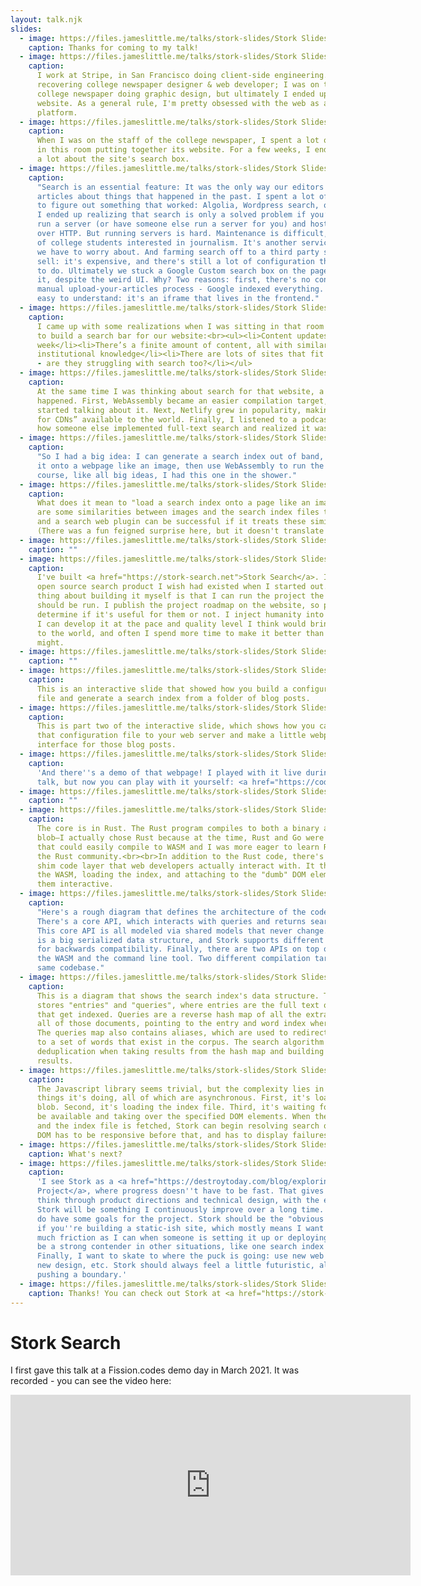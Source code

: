 ```yaml
---
layout: talk.njk
slides:
  - image: https://files.jameslittle.me/talks/stork-slides/Stork Slides.001.jpeg
    caption: Thanks for coming to my talk!
  - image: https://files.jameslittle.me/talks/stork-slides/Stork Slides.002.jpeg
    caption:
      I work at Stripe, in San Francisco doing client-side engineering. I'm a
      recovering college newspaper designer & web developer; I was on the staff of the
      college newspaper doing graphic design, but ultimately I ended up rebuilding their
      website. As a general rule, I'm pretty obsessed with the web as a document & application
      platform.
  - image: https://files.jameslittle.me/talks/stork-slides/Stork Slides.003.jpeg
    caption:
      When I was on the staff of the college newspaper, I spent a lot of time
      in this room putting together its website. For a few weeks, I ended up thinking
      a lot about the site's search box.
  - image: https://files.jameslittle.me/talks/stork-slides/Stork Slides.004.jpeg
    caption:
      "Search is an essential feature: It was the only way our editors found
      articles about things that happened in the past. I spent a lot of time trying
      to figure out something that worked: Algolia, Wordpress search, or something else.
      I ended up realizing that search is only a solved problem if you’re willing to
      run a server (or have someone else run a server for you) and host a search API
      over HTTP. But running servers is hard. Maintenance is difficult, esp. for a group
      of college students interested in journalism. It's another service whose downtime
      we have to worry about. And farming search off to a third party service is a tough
      sell: it's expensive, and there's still a lot of configuration that we'd have
      to do. Ultimately we stuck a Google Custom search box on the page and shipped
      it, despite the weird UI. Why? Two reasons: first, there's no configuration or
      manual upload-your-articles process - Google indexed everything. Second, it's
      easy to understand: it's an iframe that lives in the frontend."
  - image: https://files.jameslittle.me/talks/stork-slides/Stork Slides.005.jpeg
    caption:
      I came up with some realizations when I was sitting in that room trying
      to build a search bar for our website:<br><ul><li>Content updates about once per
      week</li><li>There’s a finite amount of content, all with similar keywords</li><li>No
      institutional knowledge</li><li>There are lots of sites that fit this description
      - are they struggling with search too?</li></ul>
  - image: https://files.jameslittle.me/talks/stork-slides/Stork Slides.006.jpeg
    caption:
      At the same time I was thinking about search for that website, a few things
      happened. First, WebAssembly became an easier compilation target, so everyone
      started talking about it. Next, Netlify grew in popularity, making a “free tier
      for CDNs” available to the world. Finally, I listened to a podcast episode about
      how someone else implemented full-text search and realized it wasn’t impossible.
  - image: https://files.jameslittle.me/talks/stork-slides/Stork Slides.007.jpeg
    caption:
      "So I had a big idea: I can generate a search index out of band, then load
      it onto a webpage like an image, then use WebAssembly to run the search. And of
      course, like all big ideas, I had this one in the shower."
  - image: https://files.jameslittle.me/talks/stork-slides/Stork Slides.008.jpeg
    caption:
      What does it mean to "load a search index onto a page like an image?" There
      are some similarities between images and the search index files that Stork generates,
      and a search web plugin can be successful if it treats these similarities as principles.
      (There was a fun feigned surprise here, but it doesn't translate well over text).
  - image: https://files.jameslittle.me/talks/stork-slides/Stork Slides.009.jpeg
    caption: ""
  - image: https://files.jameslittle.me/talks/stork-slides/Stork Slides.010.jpeg
    caption:
      I've built <a href="https://stork-search.net">Stork Search</a>. It's the
      open source search product I wish had existed when I started out.<br><br>The cool
      thing about building it myself is that I can run the project the way I think it
      should be run. I publish the project roadmap on the website, so people can quickly
      determine if it's useful for them or not. I inject humanity into the documentation.
      I can develop it at the pace and quality level I think would bring most value
      to the world, and often I spend more time to make it better than other people
      might.
  - image: https://files.jameslittle.me/talks/stork-slides/Stork Slides.011.jpeg
    caption: ""
  - image: https://files.jameslittle.me/talks/stork-slides/Stork Slides.012.jpeg
    caption:
      This is an interactive slide that showed how you build a configuration
      file and generate a search index from a folder of blog posts.
  - image: https://files.jameslittle.me/talks/stork-slides/Stork Slides.013.jpeg
    caption:
      This is part two of the interactive slide, which shows how you can FTP
      that configuration file to your web server and make a little webpage with a search
      interface for those blog posts.
  - image: https://files.jameslittle.me/talks/stork-slides/Stork Slides.014.jpeg
    caption:
      'And there''s a demo of that webpage! I played with it live during the
      talk, but now you can play with it yourself: <a href="https://codepen.io/pen/MWbxagZ">https://codepen.io/pen/MWbxagZ</a>'
  - image: https://files.jameslittle.me/talks/stork-slides/Stork Slides.015.jpeg
    caption: ""
  - image: https://files.jameslittle.me/talks/stork-slides/Stork Slides.016.jpeg
    caption:
      The core is in Rust. The Rust program compiles to both a binary and a WASM
      blob—I actually chose Rust because at the time, Rust and Go were the two languages
      that could easily compile to WASM and I was more eager to learn Rust and join
      the Rust community.<br><br>In addition to the Rust code, there's a smallish Javascript
      shim code layer that web developers actually interact with. It that handles loading
      the WASM, loading the index, and attaching to the "dumb" DOM elements to make
      them interactive.
  - image: https://files.jameslittle.me/talks/stork-slides/Stork Slides.017.jpeg
    caption:
      "Here's a rough diagram that defines the architecture of the codebase.
      There's a core API, which interacts with queries and returns search results.
      This core API is all modeled via shared models that never change. The index itself
      is a big serialized data structure, and Stork supports different index versions
      for backwards compatibility. Finally, there are two APIs on top of the core models:
      the WASM and the command line tool. Two different compilation targets for the
      same codebase."
  - image: https://files.jameslittle.me/talks/stork-slides/Stork Slides.018.jpeg
    caption:
      This is a diagram that shows the search index's data structure. The index
      stores "entries" and "queries", where entries are the full text of the documents
      that get indexed. Queries are a reverse hash map of all the extracted words in
      all of those documents, pointing to the entry and word index where that word appears.
      The queries map also contains aliases, which are used to redirect the search algorithm
      to a set of words that exist in the corpus. The search algorithm does a lot of
      deduplication when taking results from the hash map and building up the search
      results.
  - image: https://files.jameslittle.me/talks/stork-slides/Stork Slides.019.jpeg
    caption:
      The Javascript library seems trivial, but the complexity lies in the three
      things it's doing, all of which are asynchronous. First, it's loading the WASM
      blob. Second, it's loading the index file. Third, it's waiting for the DOM to
      be available and taking over the specified DOM elements. When the WASM is loaded
      and the index file is fetched, Stork can begin resolving search queries, but the
      DOM has to be responsive before that, and has to display failures properly.
  - image: https://files.jameslittle.me/talks/stork-slides/Stork Slides.020.jpeg
    caption: What's next?
  - image: https://files.jameslittle.me/talks/stork-slides/Stork Slides.021.jpeg
    caption:
      'I see Stork as a <a href="https://destroytoday.com/blog/exploring-a-modern-cushion">Lifetime
      Project</a>, where progress doesn''t have to be fast. That gives me the time to
      think through product directions and technical design, with the expectation that
      Stork will be something I continuously improve over a long time. That said, I
      do have some goals for the project. Stork should be the "obvious choice" for search
      if you''re building a static-ish site, which mostly means I want to reduce as
      much friction as I can when someone is setting it up or deploying it. It can also
      be a strong contender in other situations, like one search index per SaaS user.
      Finally, I want to skate to where the puck is going: use new web technologies,
      new design, etc. Stork should always feel a little futuristic, almost like it''s
      pushing a boundary.'
  - image: https://files.jameslittle.me/talks/stork-slides/Stork Slides.022.jpeg
    caption: Thanks! You can check out Stork at <a href="https://stork-search.net">https://stork-search.net</a>.
---
```


# Stork Search

I first gave this talk at a Fission.codes demo day in March 2021. It was recorded - you can see the video here:

<iframe src="https://player.vimeo.com/video/529898007?color=6446FA&portrait=0" width="640" height="289" frameborder="0" allow="autoplay; fullscreen; picture-in-picture" allowfullscreen></iframe>
